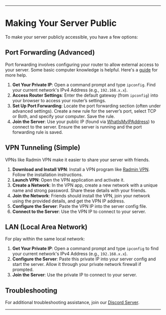 
---

# Making Your Server Public

To make your server publicly accessible, you have a few options:

## Port Forwarding (Advanced)
Port forwarding involves configuring your router to allow external access to your server. Some basic computer knowledge is helpful. Here's a [guide](https://www.noip.com/support/knowledgebase/general-port-forwarding-guide) for more help.

1. **Get Your Private IP**: Open a command prompt and type `ipconfig`. Find your current network's IPv4 Address (e.g., `192.168.x.x`).
2. **Access Router Settings**: Enter the default gateway (from `ipconfig`) into your browser to access your router’s settings.
3. **Set Up Port Forwarding**: Locate the port forwarding section (often under advanced settings). Create a new rule for the server’s port, select TCP or Both, and specify your computer. Save the rule.
4. **Join the Server**: Use your public IP (found via [WhatIsMyIPAddress](https://whatismyipaddress.com/)) to connect to the server. Ensure the server is running and the port forwarding rule is saved.

## VPN Tunneling (Simple)
VPNs like Radmin VPN make it easier to share your server with friends.

1. **Download and Install VPN**: Install a VPN program like [Radmin VPN](https://www.radmin-vpn.com/). Follow the installation instructions.
2. **Launch VPN**: Open the VPN application and activate it.
3. **Create a Network**: In the VPN app, create a new network with a unique name and strong password. Share these details with your friends.
4. **Join the Network**: Friends should install the VPN, join your network using the provided details, and get the VPN IP address.
5. **Configure the Server**: Paste the VPN IP into the server config file.
6. **Connect to the Server**: Use the VPN IP to connect to your server.

## LAN (Local Area Network)
For play within the same local network:

1. **Get Your Private IP**: Open a command prompt and type `ipconfig` to find your current network's IPv4 Address (e.g., `192.168.x.x`).
2. **Configure the Server**: Paste this private IP into your server config and start the server. Allow it through your private network firewall if prompted.
3. **Join the Server**: Use the private IP to connect to your server.

## Troubleshooting

For additional troubleshooting assistance, join our [Discord Server](https://discord.gg/NCsArSaqBW).

---
